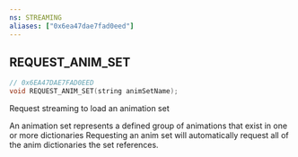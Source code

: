 ```yaml
---
ns: STREAMING
aliases: ["0x6ea47dae7fad0eed"]
---
```

## REQUEST_ANIM_SET

```c
// 0x6EA47DAE7FAD0EED
void REQUEST_ANIM_SET(string animSetName);
```

Request streaming to load an animation set

An animation set represents a defined group of animations that exist in one or more dictionaries Requesting an anim set will automatically request all of the anim dictionaries the set references.

